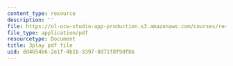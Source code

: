 ```yaml
---
content_type: resource
description: ''
file: https://ol-ocw-studio-app-production.s3.amazonaws.com/courses/res-6-012-introduction-to-probability-spring-2018/dd4654b62e1f4b1b33978d71f8f9dfbb_FOFtMqCxZt0.pdf
file_type: application/pdf
resourcetype: Document
title: 3play pdf file
uid: dd4654b6-2e1f-4b1b-3397-8d71f8f9dfbb
---
```

